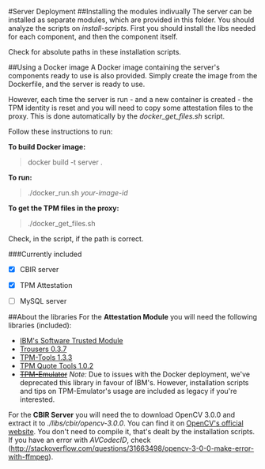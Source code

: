 #Server Deployment
##Installing the modules indivually
The server can be installed as separate modules, which are provided in this folder. You should analyze the scripts on _install-scripts_. First you should install the libs needed for each component, and then the component itself.

Check for absolute paths in these installation scripts.

##Using a Docker image
A Docker image containing the server's components ready to use is also provided. Simply create the image from the Dockerfile, and the server is ready to use.

However, each time the server is run - and a new container is created - the TPM identity is reset and you will need to copy some attestation files to the proxy. This is done automatically by the _docker\_get\_files.sh_ script.

Follow these instructions to run:

**To build Docker image:**
> docker build -t server .

**To run:**
> ./docker\_run.sh _your-image-id_

**To get the TPM files in the proxy:**
> ./docker\_get\_files.sh

Check, in the script, if the path is correct.

###Currently included
- [x] CBIR server
- [x] TPM Attestation
- [ ] MySQL server


##About the libraries
For the **Attestation Module** you will need the following libraries (included):
* [IBM's Software Trusted Module](http://ibmswtpm.sourceforge.net/)
* [Trousers 0.3.7](https://sourceforge.net/projects/trousers/files/trousers/)
* [TPM-Tools 1.3.3](https://sourceforge.net/projects/trousers/files/tpm-tools/)
* [TPM Quote Tools 1.0.2](https://sourceforge.net/projects/tpmquotetools/)
* ~~[TPM-Emulator](https://github.com/PeterHuewe/tpm-emulator)~~ _Note:_ Due to issues with the Docker deployment, we've deprecated this library in favour of IBM's. However, installation scripts and tips on TPM-Emulator's usage are included as legacy if you're interested.


For the **CBIR Server** you will need the to download OpenCV 3.0.0 and extract it to _./libs/cbir/opencv-3.0.0_. You can find it on [OpenCV's official website](http://opencv.org/downloads.html). You don't need to compile it, that's dealt by the installation scripts. If you have an error with _AVCodecID_, check (http://stackoverflow.com/questions/31663498/opencv-3-0-0-make-error-with-ffmpeg).
